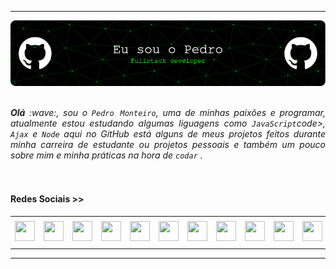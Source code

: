 -----

<div>
    <img align="center" alt="Header"
        src="https://github.com/srginko/srginko/blob/main/img/banner.png?raw=true" />
</div>
<br>
<br>

<div align="justify">
    <i><b>Olá</b> :wave:, sou o <code>Pedro Monteiro</code>, uma de minhas paixões e programar, atualmente estou estudando algumas liguagens como <code>JavaScript</code>code>, <code>Ajax</code> e <code>Node</code> aqui no GitHub está alguns de meus projetos feitos durante minha carreira de estudante ou projetos pessoais e também um pouco sobre mim e minha práticas na hora de <code>codar</code> .</i><br/>
</div>
<br>
<br>

<h4>Redes Sociais >> </h4>

<div align="center">
    <table>
        <tr>
            <td align="center" colspan="11"></td>
        </tr>
        <tr>
            <td><a href="https://github.com/joaopauloaramuni" target="_blank"><img
                        src="https://github.com/joaopauloaramuni/joaopauloaramuni/blob/main/img/github5.png?raw=true"
                        width="32px" height="32px" /></a>
            </td>
            <td><a href="https://replit.com/@aramuni"><img
                        src="https://github.com/joaopauloaramuni/joaopauloaramuni/blob/main/img/replit3.svg?raw=true"
                        width="32px" height="32px" /></a>
            </td>
            <td><a href="mailto:joaopauloaramuni@gmail.com" target="_blank"><img
                        src="https://github.com/joaopauloaramuni/joaopauloaramuni/blob/main/img/gmail3.png?raw=true"
                        width="32px" height="32px" /></a>
            </td>
            <td><a href="https://wa.me/5531980402103" target="_blank"><img
                        src="https://github.com/joaopauloaramuni/joaopauloaramuni/blob/main/img/wpp2.png?raw=true"
                        width="32px" height="32px" /></a>
            </td>
            <td><a href="https://www.instagram.com/joaopauloaramuni/" target="_blank"><img
                        src="https://github.com/joaopauloaramuni/joaopauloaramuni/blob/main/img/insta2.png?raw=true"
                        width="32px" height="32px" /></a>
            </td>
            <td><a href="https://www.linkedin.com/in/joaopauloaramuni/" target="_blank"><img
                        src="https://github.com/joaopauloaramuni/joaopauloaramuni/blob/main/img/linkedin2.png?raw=true"
                        width="32px" height="32px" /></a>
            </td>
            <td><a href="http://lattes.cnpq.br/1208427665892059" target="_blank"><img
                        src="https://github.com/joaopauloaramuni/joaopauloaramuni/blob/main/img/lattes2.png?raw=true"
                        width="32px" height="32px" /></a>
            </td>
            <!--<td><a href="https://slack.com/app_redirect?channel=UVD9N6VCL"><img src="https://github.com/joaopauloaramuni/joaopauloaramuni/blob/main/img/slack.png?raw=true" width="50px" height="50px"/></a>
</td>-->
            <td><a href="https://discordapp.com/users/959151773728251914" target="_blank"><img
                        src="https://github.com/joaopauloaramuni/joaopauloaramuni/blob/main/img/discord2.png?raw=true"
                        width="32px" height="32px" /></a>
            </td>
            <td><a href="https://www.skoob.com.br/perfil/Aramuni" target="_blank"><img
                        src="https://github.com/joaopauloaramuni/joaopauloaramuni/blob/main/img/skoob2.png?raw=true"
                        width="32px" height="32px" /></a>
            </td>
            <td><a href="https://scholar.google.com.br/citations?user=OARYxSYAAAAJ&hl=pt-BR&oi=ao" target="_blank"><img
                        src="https://github.com/joaopauloaramuni/joaopauloaramuni/blob/main/img/scholar2.png?raw=true"
                        width="32px" height="32px" /></a>
            </td>
            <td><a href="https://calendly.com/aramuni/" target="_blank"><img
                        src="https://github.com/joaopauloaramuni/joaopauloaramuni/blob/main/img/calendar2.png?raw=true"
                        width="32px" height="32px" /></a>
            </td>
        </tr>
        <tr>
            <td align="center" colspan="11"></td>
        </tr>
    </table>

</div>

-----
